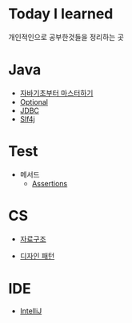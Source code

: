 # Today I learned
개인적인으로 공부한것들을 정리하는 곳
# Java
- [자바기초부터 마스터하기](https://github.com/GukSense/TIL/blob/main/Java/%EC%9E%90%EB%B0%94%20%EA%B8%B0%EC%B4%88%EB%B6%80%ED%84%B0%20%EB%A7%88%EC%8A%A4%ED%84%B0%ED%95%98%EA%B8%B0.md)
- [Optional](https://github.com/GukSense/TIL/blob/main/Java/Class/Optional.md)
- [JDBC](https://github.com/GukSense/TIL/blob/main/Java/Class/JDBC.md)
- [Slf4j](https://github.com/GukSense/TIL/blob/main/Java/Class/Sl4j.md)
# Test
- 메서드
  - [Assertions](https://github.com/GukSense/TIL/blob/main/Java/Test/Assertions.md)
# CS
- [자료구조](https://github.com/GukSense/TIL/blob/main/CS/DataStructure/01.Guide.md)
   
- [디자인 패턴]()

# IDE
- [IntelliJ](https://github.com/GukSense/TIL/blob/main/IDE/IntelliJ/Guide.md)
